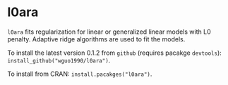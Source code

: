 # l0ara

`l0ara` fits regularization for linear or generalized linear models with L0 penalty.  Adaptive ridge algorithms are used to fit the models.

To install the latest version 0.1.2 from `github` (requires pacakge `devtools`): `install_github("wguo1990/l0ara")`.

To install from CRAN: `install.pacakges("l0ara")`.

